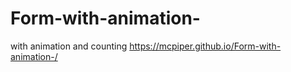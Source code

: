 # Form-with-animation-
with animation and counting 
https://mcpiper.github.io/Form-with-animation-/
